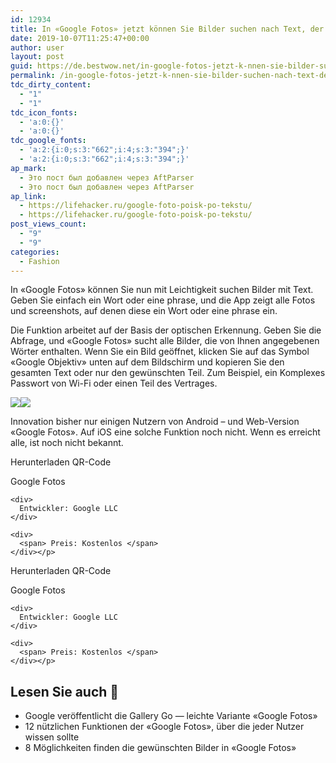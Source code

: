 ```yaml
---
id: 12934
title: In «Google Fotos» jetzt können Sie Bilder suchen nach Text, der in Ihnen enthalten
date: 2019-10-07T11:25:47+00:00
author: user
layout: post
guid: https://de.bestwow.net/in-google-fotos-jetzt-k-nnen-sie-bilder-suchen-nach-text-der-in-ihnen-enthalten/
permalink: /in-google-fotos-jetzt-k-nnen-sie-bilder-suchen-nach-text-der-in-ihnen-enthalten/
tdc_dirty_content:
  - "1"
  - "1"
tdc_icon_fonts:
  - 'a:0:{}'
  - 'a:0:{}'
tdc_google_fonts:
  - 'a:2:{i:0;s:3:"662";i:4;s:3:"394";}'
  - 'a:2:{i:0;s:3:"662";i:4;s:3:"394";}'
ap_mark:
  - Это пост был добавлен через AftParser
  - Это пост был добавлен через AftParser
ap_link:
  - https://lifehacker.ru/google-foto-poisk-po-tekstu/
  - https://lifehacker.ru/google-foto-poisk-po-tekstu/
post_views_count:
  - "9"
  - "9"
categories:
  - Fashion
---
```

In «Google Fotos» können Sie nun mit Leichtigkeit suchen Bilder mit Text. Geben Sie einfach ein Wort oder eine phrase, und die App zeigt alle Fotos und screenshots, auf denen diese ein Wort oder eine phrase ein.

Die Funktion arbeitet auf der Basis der optischen Erkennung. Geben Sie die Abfrage, und «Google Fotos» sucht alle Bilder, die von Ihnen angegebenen Wörter enthalten. Wenn Sie ein Bild geöffnet, klicken Sie auf das Symbol «Google Objektiv» unten auf dem Bildschirm und kopieren Sie den gesamten Text oder nur den gewünschten Teil. Zum Beispiel, ein Komplexes Passwort von Wi-Fi oder einen Teil des Vertrages.

![](https://de.bestwow.net/wp-content/uploads/2019/10/v-google-foto-teper-mozhno-iskat-kartinki-po-tekstu-kotoryy-v-nih-soderzhitsya-1.jpg)![](https://de.bestwow.net/wp-content/uploads/2019/10/v-google-foto-teper-mozhno-iskat-kartinki-po-tekstu-kotoryy-v-nih-soderzhitsya-2.jpg) 

Innovation bisher nur einigen Nutzern von Android &#8211; und Web-Version «Google Fotos». Auf iOS eine solche Funktion noch nicht. Wenn es erreicht alle, ist noch nicht bekannt.

<div>
  <div>
  </div>
  
  <div>
  </div>
  
  <div>
    <div>
      Herunterladen <span>QR-Code </span>
    </div></p>
  </div>
  
  <div>
    <div>
      Google Fotos
    </div>
    
    <div>
      Entwickler: Google LLC
    </div>
    
    <div>
      <span> Preis: Kostenlos </span>
    </div></p>
  </div></p>
</div>

<div>
  <div>
  </div>
  
  <div>
  </div>
  
  <div>
    <div>
      Herunterladen <span>QR-Code </span>
    </div></p>
  </div>
  
  <div>
    <div>
      Google Fotos
    </div>
    
    <div>
      Entwickler: Google LLC
    </div>
    
    <div>
      <span> Preis: Kostenlos </span>
    </div></p>
  </div></p>
</div>

<div>
  <h2 class="read-also__title">
    <span>Lesen Sie auch</span> <span>🧐 </span>
  </h2>
  
  <ul class="read-also__list">
    <li>
      Google veröffentlicht die Gallery Go — leichte Variante «Google Fotos»
    </li>
    <li>
      12 nützlichen Funktionen der «Google Fotos», über die jeder Nutzer wissen sollte
    </li>
    <li>
      8 Möglichkeiten finden die gewünschten Bilder in «Google Fotos»
    </li>
  </ul>
</div>